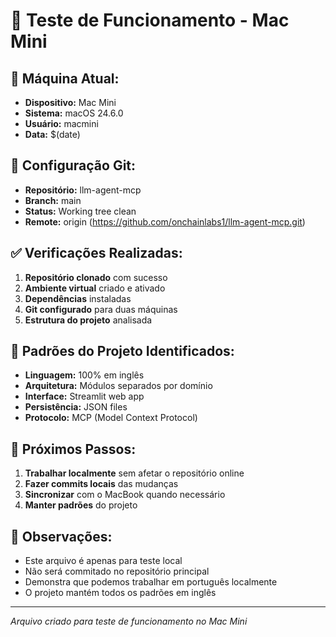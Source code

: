 # 🧪 Teste de Funcionamento - Mac Mini

## 📱 **Máquina Atual:**
- **Dispositivo:** Mac Mini
- **Sistema:** macOS 24.6.0
- **Usuário:** macmini
- **Data:** $(date)

## 🔧 **Configuração Git:**
- **Repositório:** llm-agent-mcp
- **Branch:** main
- **Status:** Working tree clean
- **Remote:** origin (https://github.com/onchainlabs1/llm-agent-mcp.git)

## ✅ **Verificações Realizadas:**
1. **Repositório clonado** com sucesso
2. **Ambiente virtual** criado e ativado
3. **Dependências** instaladas
4. **Git configurado** para duas máquinas
5. **Estrutura do projeto** analisada

## 🎯 **Padrões do Projeto Identificados:**
- **Linguagem:** 100% em inglês
- **Arquitetura:** Módulos separados por domínio
- **Interface:** Streamlit web app
- **Persistência:** JSON files
- **Protocolo:** MCP (Model Context Protocol)

## 🚀 **Próximos Passos:**
1. **Trabalhar localmente** sem afetar o repositório online
2. **Fazer commits locais** das mudanças
3. **Sincronizar** com o MacBook quando necessário
4. **Manter padrões** do projeto

## 📝 **Observações:**
- Este arquivo é apenas para teste local
- Não será commitado no repositório principal
- Demonstra que podemos trabalhar em português localmente
- O projeto mantém todos os padrões em inglês

---
*Arquivo criado para teste de funcionamento no Mac Mini*
